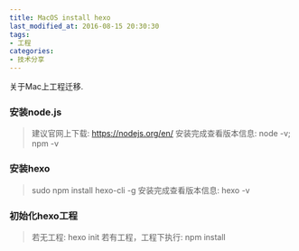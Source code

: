 ```yaml
---
title: MacOS install hexo
last_modified_at: 2016-08-15 20:30:30
tags:
- 工程
categories:
- 技术分享
---
```

关于Mac上工程迁移.<!--more-->
### 安装node.js
> 建议官网上下载: https://nodejs.org/en/
> 安装完成查看版本信息:
> node -v;  npm -v

### 安装hexo
> sudo npm install hexo-cli -g
> 安装完成查看版本信息: hexo -v

### 初始化hexo工程
> 若无工程: hexo init
> 若有工程，工程下执行: npm install
